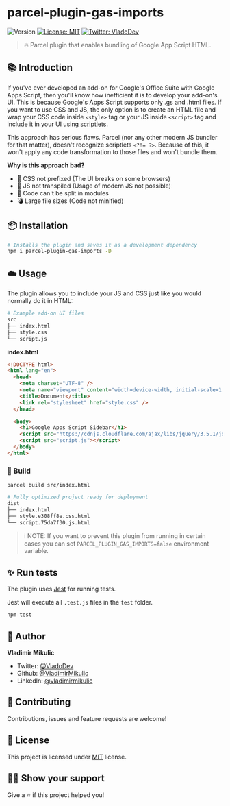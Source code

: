 # parcel-plugin-gas-imports

![Version](https://img.shields.io/npm/v/parcel-plugin-gas-imports)
[![License: MIT](https://img.shields.io/badge/License-MIT-yellow.svg)](#)
[![Twitter: VladoDev](https://img.shields.io/twitter/follow/VladoDev.svg?style=social)](https://twitter.com/VladoDev)

> 🔥 Parcel plugin that enables bundling of Google App Script HTML.

## 📚 Introduction

If you've ever developed an add-on for Google's Office Suite with Google Apps Script,
then you'll know how inefficient it is to develop your add-on's UI.
This is because Google's Apps Script supports only .gs and .html files.
If you want to use CSS and JS, the only option is to create an HTML file and wrap
your CSS code inside `<style>` tag or your JS inside `<script>` tag and include
it in your UI using [scriptlets](https://developers.google.com/apps-script/guides/html/best-practices#separate_html_css_and_javascript).

This approach has serious flaws.
Parcel (nor any other modern JS bundler for that matter), doesn't recognize scriptlets `<?!= ?>`.
Because of this, it won't apply any code transformation to those files and won't bundle them.

**Why is this approach bad?**

- 🚫 CSS not prefixed (The UI breaks on some browsers)
- 🚫 JS not transpiled (Usage of modern JS not possible)
- 🚫 Code can't be split in modules
- 💣 Large file sizes (Code not minified)

## :package: Installation

```sh
# Installs the plugin and saves it as a development dependency
npm i parcel-plugin-gas-imports -D
```

## :cloud: Usage

The plugin allows you to include your JS and CSS just like you would normally do it in HTML:

```sh
# Example add-on UI files
src
├── index.html
├── style.css
└── script.js
```

**index.html**

```html
<!DOCTYPE html>
<html lang="en">
  <head>
    <meta charset="UTF-8" />
    <meta name="viewport" content="width=device-width, initial-scale=1.0" />
    <title>Document</title>
    <link rel="stylesheet" href="style.css" />
  </head>

  <body>
    <h1>Google Apps Script Sidebar</h1>
    <script src="https://cdnjs.cloudflare.com/ajax/libs/jquery/3.5.1/jquery.min.js"></script>
    <script src="script.js"></script>
  </body>
</html>
```

### 🚀 Build

`parcel build src/index.html`

```sh
# Fully optimized project ready for deployment
dist
├── index.html
├── style.e308ff8e.css.html
└── script.75da7f30.js.html
```

> ℹ️ NOTE: If you want to prevent this plugin from running in certain cases you can set `PARCEL_PLUGIN_GAS_IMPORTS=false` environment variable.

## :sparkles: Run tests

The plugin uses [Jest](https://jestjs.io/) for running tests.

Jest will execute all `.test.js` files in the `test` folder.

```sh
npm test
```

## :man: Author

**Vladimir Mikulic**

- Twitter: [@VladoDev](https://twitter.com/VladoDev)
- Github: [@VladimirMikulic](https://github.com/VladimirMikulic)
- LinkedIn: [@vladimirmikulic](https://www.linkedin.com/in/vladimir-mikulic/)

## :handshake: Contributing

Contributions, issues and feature requests are welcome!

## :pencil: License

This project is licensed under [MIT](https://opensource.org/licenses/MIT) license.

## :man_astronaut: Show your support

Give a ⭐️ if this project helped you!
